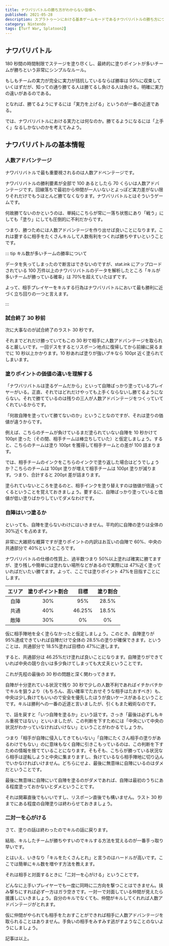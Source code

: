 ```yaml
---
title: ナワバリバトルの勝ち方がわからない皆様へ
published: 2021-05-28
description: スプラトゥーンにおける基本ゲームモードであるナワバリバトルの勝ち方について考察します
category: Nintendo
tags: [Turf War, Splatoon2]
---
```


## ナワバリバトル

180 秒間の時間制限でステージを塗り尽くし、最終的に塗りポイントが多いチームが勝ちという非常にシンプルなルール。

もしもチームの実力が完全に実力が拮抗しているならば勝率は 50%に収束していくはずだが、知っての通り勝てる人は勝てるし負ける人は負ける。明確に実力の違いがあるのである。

となれば、勝てるようにするには「実力を上げる」というのが一番の近道である。

では、ナワバリバトルにおける実力とは何なのか。勝てるようになるには「上手く」なるしかないのかを考えてみよう。

## ナワバリバトルの基本情報

### 人数アドバンテージ

ナワバリバトルで最も重要視されるのは人数アドベンテージです。

ナワバリバトルの勝利要素が全部で 100 あるとしたら 70 くらいは人数アドバンテージです。回線落ちで最初から仲間が一人いないとよっぽど実力差がない限りそれだけでもうほとんど勝てなくなります。ナワバリバトルとはそういうゲームです。

何故勝てないのかというのは、単純にこちらが常に一落ち状態にあり「戦う」にしても「塗り」にしても圧倒的に不利だからです。

つまり、勝つためには人数アドバンテージを作り出せば良いことになります。これは要するに相手をたくさんキルして人数有利をつくれば勝ちやすいということです。

::: tip キル数が多いチームの勝率について

データを失ってしまったので断言はできないのですが、stat.ink にアップロードされている 100 万件以上のナワバリバトルのデータを解析したところ「キルが多いチームが勝っている確率」は 70%を超えていたはずです。

よって、相手プレイヤーをキルする行為はナワバリバトルにおいて最も勝利に近づく立ち回りの一つと言えます。

:::

### 試合終了 30 秒前

次に大事なのが試合終了のラスト 30 秒です。

それまでどれだけ勝っていてもこの 30 秒で相手に人数アドバンテージを取られると厳しいです。一回デスをするとリスポーン地点に復帰してから前線に戻るまでに 10 秒以上かかります。10 秒あれば塗りが強いブキなら 100pt 近く塗られてしまいます。

### 塗りポイントの価値の違いを理解する

「ナワバリバトルは塗るゲームだから」といって自陣ばっかり塗っているプレイヤーがいる。正直、それではどれだけやっても上手くならないし勝てるようにならない。それで勝てているのは残りの三人が人数アドバンテージをつくっていてくれているからです。

「何故自陣を塗っていて勝てないのか」ということなのですが、それは塗りの価値が違うからです。

例えば、こちらのチームが負けているまだ塗られていない自陣を 10 秒かけて 100pt 塗った（その間、相手チームは棒立ちしていた）と仮定しましょう。すると、こちらのチームは塗り 100pt を獲得して相手チームとの差が 100 詰まります。

では、相手チームのインクをこちらのインクで塗り返した場合はどうでしょうか？こちらのチームは 100pt 塗りが増えて相手チームは 100pt 塗りが減ります。つまり、合計すると 200pt 差が詰まります。

塗られていないところを塗るのと、相手インクを塗り替えすのは価値が倍違ってくるということを覚えておきましょう。要するに、自陣ばっかり塗っていると価値が低い塗りばかりしていてダメなわけです。

### 自陣はいつ塗るか

といっても、自陣を塗らないわけにはいきません。平均的に自陣の塗りは全体の 30%近くを占めます。

非常に大雑把な概算ですが塗りポイントの内訳はお互いの自陣で 60%、中央の共通部分で 40%というところです。

ナワバリバトルの仕様の性質上、過半数つまり 50%以上塗れば確実に勝てますが、塗り残しや簡単には塗れない場所などがあるので実際には 47%近く塗っていればだいたい勝てます。よって、ここでは塗りポイント 47%を目指すことにします。

| エリア | 塗りポイント割合 |  目標  | 塗り割合 |
| :----: | :--------------: | :----: | :------: |
|  自陣  |       30%        |  95%   |  28.5%   |
|  共通  |       40%        | 46.25% |  18.5%   |
|  敵陣  |       30%        |   0%   |    0%    |

仮に相手陣地を全く塗らなかったと仮定しましょう。このとき、自陣塗りが 95%達成できていれば自陣だけで全体の 28.5%の塗りが確保できます。ということは、共通部分で 18.5%塗れば目標の 47%に達します。

すると、共通部分は 46.25%だけ塗れば良いことになります。自陣塗りができていれば中央の競り合いは多少負けてしまっても大丈夫ということです。

これが先程の最後の 30 秒の問題と深く関わってきます。

自陣が十分塗れている状況で残り 30 秒で少しの人数不利であればイチかバチかでキルを狙うより（もちろん、高い確率でたおせそうな相手はたおすべき）も、中央は少し負けてもいいので安全を優先したほうが良いケースがあるということです。キルは勝利への一番の近道と言いましたが、引くもまた戦術なのです。

で、話を戻すと「いつ自陣を塗るか」という話です。さっき「最後は必ずしもキル重視ではない」といいましたが、この判断を下すためには「中央にいて中央の状況がわかっていなければいけない」ということがわかるでしょうか。

つまり「相手が自陣に侵入してきてもいない」「自陣にたくさん相手の塗りがあるわけでもない」のに意味もなく自陣に引きこもっているのは、この判断を下すための情報を捨てていることになります。そもそも、こちらが勝っている状況なら相手は逆転しようと中央に集まりますし、負けているなら相手陣地に切り込んでいかなければいけません。どちらにせよ、最後に無意味に自陣にいるのはダメだということです。

最後に無意味に自陣にいて自陣を塗るのがダメであれば、自陣は最初のうちにある程度塗っておかないとダメということです。

それは開幕直後でもいいですし、リスポーン直後でも構いません。ラスト 30 秒までにある程度の自陣塗りは終わらせておきましょう。

### 二対一を心がける

さて、塗りの話は終わったのでキルの話に戻ります。

結局、キルしたチームが勝ちやすいのでキルする方法を覚えるのが一番手っ取り早いです。

とはいえ、いきなり「キルをたくさんとれ」と言うのはハードルが高いです。ここでは簡単にキル数を増やす方法を教えます。

それは相手と対面するときに「二対一を心がける」ということです。

どんなに上手いプレイヤーでも一度に同時に二方向を撃つことはできません。挟み撃ちにすれば必ず一方はガラ空きです。一対一で対面している仲間が見えたら援護しにいきましょう。自分のキルでなくても、仲間がキルしてくれれば人数アドバンテージがとれます。

仮に仲間がやられても相手をたおすことができれば相手に人数アドバンテージを取られることはありません。手負いの相手をみすみす逃がすようなことのないようにしましょう。

記事は以上。
